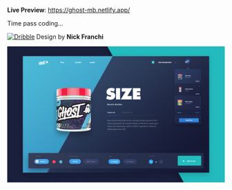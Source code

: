 **Live Preview**:  https://ghost-mb.netlify.app/

Time pass coding...


[![Dribble](http://i.imgur.com/Vvy3Kru.png)](https://dribbble.com/shots/3546529-Product-Page) Design by **Nick Franchi**

![Designed by Nick Franchi](https://raw.githubusercontent.com/spydermyaan/ghost/main/images/ghost.webp)

